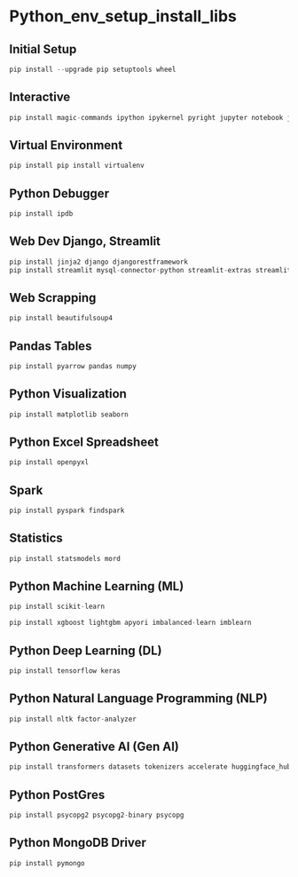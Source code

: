 # Python_env_setup_install_libs

## Initial Setup

```python
pip install --upgrade pip setuptools wheel
```

## Interactive

```python
pip install magic-commands ipython ipykernel pyright jupyter notebook jupyterlab python-doc jedi cython wheel setuptools 
```

## Virtual Environment

```python
pip install pip install virtualenv 
```

## Python Debugger

```python
pip install ipdb
```

## Web Dev Django, Streamlit

```python
pip install jinja2 django djangorestframework 
pip install streamlit mysql-connector-python streamlit-extras streamlit-authenticator 
```

## Web Scrapping

```python
pip install beautifulsoup4 
```

## Pandas Tables

```python
pip install pyarrow pandas numpy 
```

## Python Visualization

```python
pip install matplotlib seaborn 
```

## Python Excel Spreadsheet

```python
pip install openpyxl 
```

## Spark

```python
pip install pyspark findspark 
```

## Statistics

```python
pip install statsmodels mord 
```

## Python Machine Learning (ML)

```python
pip install scikit-learn 
```

```python
pip install xgboost lightgbm apyori imbalanced-learn imblearn 
```

## Python Deep Learning (DL)

```python
pip install tensorflow keras 
```

## Python Natural Language Programming (NLP)

```python
pip install nltk factor-analyzer 
```

## Python Generative AI (Gen AI)

```python
pip install transformers datasets tokenizers accelerate huggingface_hub docling 
```

## Python PostGres

```python
pip install psycopg2 psycopg2-binary psycopg 
```

## Python MongoDB Driver

```python
pip install pymongo 
```


